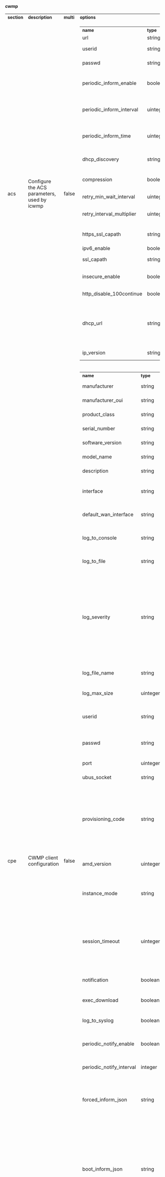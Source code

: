 <tbody>
  <tr>
    <td colspan="2">
      <div style="font-weight: bold;">cwmp</div>
      <table style="width: 100%;">
        <tbody>
          <tr>
            <td><div style="font-weight: bold; font-size: 14px;">section</div></td>
            <td><div style="font-weight: bold; font-size: 14px;">description</div></td>
            <td><div style="font-weight: bold; font-size: 14px;">multi</div></td>
            <td><div style="font-weight: bold; font-size: 14px;">options</div></td>
          </tr>
          <tr>
            <td class="td_row_even"><div class="td_row_even">acs</div></td>
            <td class="td_row_even"><div class="td_row_even">Configure the ACS parameters, used by icwmp</div></td>
            <td class="td_row_even"><div class="td_row_even">false</div></td>
            <td class="td_row_even">
              <table style="width: 100%;">
                <tbody>
                  <tr>
                    <td><div style="font-weight: bold; font-size: 14px;">name</div></td>
                    <td><div style="font-weight: bold; font-size: 14px;">type</div></td>
                    <td><div style="font-weight: bold; font-size: 14px;">required</div></td>
                    <td><div style="font-weight: bold; font-size: 14px;">default</div></td>
                    <td><div style="font-weight: bold; font-size: 14px;">description</div></td>
                  </tr>
                  <tr>
                    <td class="td_row_even"><div class="td_row_even">url</div></td>
                    <td class="td_row_even"><div class="td_row_even">string</div></td>
                    <td class="td_row_even"><div class="td_row_even">yes</div></td>
                    <td class="td_row_even"><div class="td_row_even"></div></td>
                    <td class="td_row_even"><div class="td_row_even">URL of ACS server</div></td>
                  </tr>
                  <tr>
                    <td class="td_row_odd"><div class="td_row_odd">userid</div></td>
                    <td class="td_row_odd"><div class="td_row_odd">string</div></td>
                    <td class="td_row_odd"><div class="td_row_odd">no</div></td>
                    <td class="td_row_odd"><div class="td_row_odd"></div></td>
                    <td class="td_row_odd"><div class="td_row_odd">Username for ACS server connection</div></td>
                  </tr>
                  <tr>
                    <td class="td_row_even"><div class="td_row_even">passwd</div></td>
                    <td class="td_row_even"><div class="td_row_even">string</div></td>
                    <td class="td_row_even"><div class="td_row_even">no</div></td>
                    <td class="td_row_even"><div class="td_row_even"></div></td>
                    <td class="td_row_even"><div class="td_row_even">Password for ACS server connection</div></td>
                  </tr>
                  <tr>
                    <td class="td_row_odd"><div class="td_row_odd">periodic_inform_enable</div></td>
                    <td class="td_row_odd"><div class="td_row_odd">boolean</div></td>
                    <td class="td_row_odd"><div class="td_row_odd">no</div></td>
                    <td class="td_row_odd"><div class="td_row_odd"></div></td>
                    <td class="td_row_odd">
                      <div class="td_row_odd">If set to <b>1</b>, the CPE must periodically open session with ACS by sending Inform message to the ACS.</div>
                    </td>
                  </tr>
                  <tr>
                    <td class="td_row_even"><div class="td_row_even">periodic_inform_interval</div></td>
                    <td class="td_row_even"><div class="td_row_even">uinteger</div></td>
                    <td class="td_row_even"><div class="td_row_even">no</div></td>
                    <td class="td_row_even"><div class="td_row_even"></div></td>
                    <td class="td_row_even"><div class="td_row_even">The duration in seconds of the interval for which the CPE must attempt to connect with the ACS and call the Inform method.</div></td>
                  </tr>
                  <tr>
                    <td class="td_row_odd"><div class="td_row_odd">periodic_inform_time</div></td>
                    <td class="td_row_odd"><div class="td_row_odd">uinteger</div></td>
                    <td class="td_row_odd"><div class="td_row_odd">no</div></td>
                    <td class="td_row_odd"><div class="td_row_odd"></div></td>
                    <td class="td_row_odd"><div class="td_row_odd">An absolute time reference to determine when the CPE will initiate the periodic Inform method calls.</div></td>
                  </tr>
                  <tr>
                    <td class="td_row_even"><div class="td_row_even">dhcp_discovery</div></td>
                    <td class="td_row_even"><div class="td_row_even">string</div></td>
                    <td class="td_row_even"><div class="td_row_even">no</div></td>
                    <td class="td_row_even"><div class="td_row_even"></div></td>
                    <td class="td_row_even">
                      <div class="td_row_even">if set to <b>enable</b>, the CPE will get the url of ACS from DHCP server Option 43.</div>
                    </td>
                  </tr>
                  <tr>
                    <td class="td_row_odd"><div class="td_row_odd">compression</div></td>
                    <td class="td_row_odd"><div class="td_row_odd">boolean</div></td>
                    <td class="td_row_odd"><div class="td_row_odd">no</div></td>
                    <td class="td_row_odd"><div class="td_row_odd"></div></td>
                    <td class="td_row_odd">
                      <div class="td_row_odd">if set to <b>1</b>, the CPE must use the HTTP Compression when communicating with the ACS.</div>
                    </td>
                  </tr>
                  <tr>
                    <td class="td_row_even"><div class="td_row_even">retry_min_wait_interval</div></td>
                    <td class="td_row_even"><div class="td_row_even">uinteger</div></td>
                    <td class="td_row_even"><div class="td_row_even">no</div></td>
                    <td class="td_row_even"><div class="td_row_even"></div></td>
                    <td class="td_row_even"><div class="td_row_even">The minimum wait interval for session retry (in seconds)</div></td>
                  </tr>
                  <tr>
                    <td class="td_row_odd"><div class="td_row_odd">retry_interval_multiplier</div></td>
                    <td class="td_row_odd"><div class="td_row_odd">uinteger</div></td>
                    <td class="td_row_odd"><div class="td_row_odd">no</div></td>
                    <td class="td_row_odd"><div class="td_row_odd"></div></td>
                    <td class="td_row_odd"><div class="td_row_odd">The retry interval multiplier for session retry session as described in the standard.</div></td>
                  </tr>
                  <tr>
                    <td class="td_row_even"><div class="td_row_even">https_ssl_capath</div></td>
                    <td class="td_row_even"><div class="td_row_even">string</div></td>
                    <td class="td_row_even"><div class="td_row_even">no</div></td>
                    <td class="td_row_even"><div class="td_row_even"></div></td>
                    <td class="td_row_even"><div class="td_row_even">The path of ssl certificates. ssl certificates used for Upload and Download methods.</div></td>
                  </tr>
                  <tr>
                    <td class="td_row_odd"><div class="td_row_odd">ipv6_enable</div></td>
                    <td class="td_row_odd"><div class="td_row_odd">boolean</div></td>
                    <td class="td_row_odd"><div class="td_row_odd">no</div></td>
                    <td class="td_row_odd"><div class="td_row_odd"></div></td>
                    <td class="td_row_odd"><div class="td_row_odd">Enables IPv6 in cwmp</div></td>
                  </tr>
                  <tr>
                    <td class="td_row_even"><div class="td_row_even">ssl_capath</div></td>
                    <td class="td_row_even"><div class="td_row_even">string</div></td>
                    <td class="td_row_even"><div class="td_row_even">no</div></td>
                    <td class="td_row_even"><div class="td_row_even"></div></td>
                    <td class="td_row_even"><div class="td_row_even">The path of ssl certificates for TR-069 sessions.</div></td>
                  </tr>
                  <tr>
                    <td class="td_row_odd"><div class="td_row_odd">insecure_enable</div></td>
                    <td class="td_row_odd"><div class="td_row_odd">boolean</div></td>
                    <td class="td_row_odd"><div class="td_row_odd">no</div></td>
                    <td class="td_row_odd"><div class="td_row_odd"></div></td>
                    <td class="td_row_odd">
                      <div class="td_row_odd">if set to <b>1</b>, the CPE skips validation of the ACS certificates.</div>
                    </td>
                  </tr>
                  <tr>
                    <td class="td_row_even"><div class="td_row_even">http_disable_100continue</div></td>
                    <td class="td_row_even"><div class="td_row_even">boolean</div></td>
                    <td class="td_row_even"><div class="td_row_even">no</div></td>
                    <td class="td_row_even"><div class="td_row_even"></div></td>
                    <td class="td_row_even">
                      <div class="td_row_even">if set to <b>1</b>, disables the http 100 continue behaviour.</div>
                    </td>
                  </tr>
                  <tr>
                    <td class="td_row_odd"><div class="td_row_odd">dhcp_url</div></td>
                    <td class="td_row_odd"><div class="td_row_odd">string</div></td>
                    <td class="td_row_odd"><div class="td_row_odd">no</div></td>
                    <td class="td_row_odd"><div class="td_row_odd"></div></td>
                    <td class="td_row_odd">
                      <div class="td_row_odd">the <b>url</b> of ACS server received from the DHCP server via Option 43. This parameter is automatically updated by daemon, When <b>'dhcp_discovery'</b> option is enabled.</div>
                    </td>
                  </tr>
                  <tr>
                    <td class="td_row_even"><div class="td_row_even">ip_version</div></td>
                    <td class="td_row_even"><div class="td_row_even">string</div></td>
                    <td class="td_row_even"><div class="td_row_even">no</div></td>
                    <td class="td_row_even"><div class="td_row_even"></div></td>
                    <td class="td_row_even"><div class="td_row_even">ip_version of ConnectionRequestURL</div></td>
                  </tr>
                </tbody>
              </table>
            </td>
          </tr>
          <tr>
            <td class="td_row_odd"><div class="td_row_odd">cpe</div></td>
            <td class="td_row_odd"><div class="td_row_odd">CWMP client configuration</div></td>
            <td class="td_row_odd"><div class="td_row_odd">false</div></td>
            <td class="td_row_odd">
              <table style="width: 100%;">
                <tbody>
                  <tr>
                    <td><div style="font-weight: bold; font-size: 14px;">name</div></td>
                    <td><div style="font-weight: bold; font-size: 14px;">type</div></td>
                    <td><div style="font-weight: bold; font-size: 14px;">required</div></td>
                    <td><div style="font-weight: bold; font-size: 14px;">default</div></td>
                    <td><div style="font-weight: bold; font-size: 14px;">description</div></td>
                  </tr>
                  <tr>
                    <td class="td_row_even"><div class="td_row_even">manufacturer</div></td>
                    <td class="td_row_even"><div class="td_row_even">string</div></td>
                    <td class="td_row_even"><div class="td_row_even">no</div></td>
                    <td class="td_row_even"><div class="td_row_even"></div></td>
                    <td class="td_row_even"><div class="td_row_even">Overwrite DeviceId parameter</div></td>
                  </tr>
                  <tr>
                    <td class="td_row_even"><div class="td_row_even">manufacturer_oui</div></td>
                    <td class="td_row_even"><div class="td_row_even">string</div></td>
                    <td class="td_row_even"><div class="td_row_even">no</div></td>
                    <td class="td_row_even"><div class="td_row_even"></div></td>
                    <td class="td_row_even"><div class="td_row_even">Overwrite DeviceId parameter</div></td>
                  </tr>
                  <tr>
                    <td class="td_row_even"><div class="td_row_even">product_class</div></td>
                    <td class="td_row_even"><div class="td_row_even">string</div></td>
                    <td class="td_row_even"><div class="td_row_even">no</div></td>
                    <td class="td_row_even"><div class="td_row_even"></div></td>
                    <td class="td_row_even"><div class="td_row_even">Overwrite DeviceId parameter</div></td>
                  </tr>
                  <tr>
                    <td class="td_row_even"><div class="td_row_even">serial_number</div></td>
                    <td class="td_row_even"><div class="td_row_even">string</div></td>
                    <td class="td_row_even"><div class="td_row_even">no</div></td>
                    <td class="td_row_even"><div class="td_row_even"></div></td>
                    <td class="td_row_even"><div class="td_row_even">Overwrite DeviceId parameter</div></td>
                  </tr>
                  <tr>
                    <td class="td_row_even"><div class="td_row_even">software_version</div></td>
                    <td class="td_row_even"><div class="td_row_even">string</div></td>
                    <td class="td_row_even"><div class="td_row_even">no</div></td>
                    <td class="td_row_even"><div class="td_row_even"></div></td>
                    <td class="td_row_even"><div class="td_row_even">Overwrite DeviceId parameter</div></td>
                  </tr>
                  <tr>
                    <td class="td_row_even"><div class="td_row_even">model_name</div></td>
                    <td class="td_row_even"><div class="td_row_even">string</div></td>
                    <td class="td_row_even"><div class="td_row_even">no</div></td>
                    <td class="td_row_even"><div class="td_row_even"></div></td>
                    <td class="td_row_even"><div class="td_row_even">Overwrite DeviceId parameter</div></td>
                  </tr>
                  <tr>
                    <td class="td_row_even"><div class="td_row_even">description</div></td>
                    <td class="td_row_even"><div class="td_row_even">string</div></td>
                    <td class="td_row_even"><div class="td_row_even">no</div></td>
                    <td class="td_row_even"><div class="td_row_even"></div></td>
                    <td class="td_row_even"><div class="td_row_even">Overwrite DeviceId parameter</div></td>
                  </tr>
                  <tr>
                    <td class="td_row_even"><div class="td_row_even">interface</div></td>
                    <td class="td_row_even"><div class="td_row_even">string</div></td>
                    <td class="td_row_even"><div class="td_row_even">no</div></td>
                    <td class="td_row_even"><div class="td_row_even"></div></td>
                    <td class="td_row_even"><div class="td_row_even">Configure the Layer3 device interface name to use for connecting to ACS.</div></td>
                  </tr>
                  <tr>
                    <td class="td_row_odd"><div class="td_row_odd">default_wan_interface</div></td>
                    <td class="td_row_odd"><div class="td_row_odd">string</div></td>
                    <td class="td_row_odd"><div class="td_row_odd">no</div></td>
                    <td class="td_row_odd"><div class="td_row_odd"></div></td>
                    <td class="td_row_odd"><div class="td_row_odd">Configure the default wan interface of the device.</div></td>
                  </tr>
                  <tr>
                    <td class="td_row_even"><div class="td_row_even">log_to_console</div></td>
                    <td class="td_row_even"><div class="td_row_even">string</div></td>
                    <td class="td_row_even"><div class="td_row_even">no</div></td>
                    <td class="td_row_even"><div class="td_row_even"></div></td>
                    <td class="td_row_even">
                      <div class="td_row_even">If set to <b>1</b>, the log messages will be shown in the console/stdout.</div>
                    </td>
                  </tr>
                  <tr>
                    <td class="td_row_odd"><div class="td_row_odd">log_to_file</div></td>
                    <td class="td_row_odd"><div class="td_row_odd">string</div></td>
                    <td class="td_row_odd"><div class="td_row_odd">no</div></td>
                    <td class="td_row_odd"><div class="td_row_odd"></div></td>
                    <td class="td_row_odd">
                      <div class="td_row_odd">If set to <b>1</b>, the log messages will be saved in the log file.</div>
                    </td>
                  </tr>
                  <tr>
                    <td class="td_row_even"><div class="td_row_even">log_severity</div></td>
                    <td class="td_row_even"><div class="td_row_even">string</div></td>
                    <td class="td_row_even"><div class="td_row_even">no</div></td>
                    <td class="td_row_even"><div class="td_row_even"></div></td>
                    <td class="td_row_even">
                      <div class="td_row_even">
                        Specifies the log type to use, by default <b>INFO</b>. The possible types are
                        <ul>
                          <li>EMERG</li>
                          <li>ALERT</li>
                          <li>CRITIC</li>
                          <li>ERROR</li>
                          <li>WARNING</li>
                          <li>NOTICE</li>
                          <li>INFO</li>
                          <li>DEBUG</li>
                        </ul>
                        .
                      </div>
                    </td>
                  </tr>
                  <tr>
                    <td class="td_row_odd"><div class="td_row_odd">log_file_name</div></td>
                    <td class="td_row_odd"><div class="td_row_odd">string</div></td>
                    <td class="td_row_odd"><div class="td_row_odd">no</div></td>
                    <td class="td_row_odd"><div class="td_row_odd">/var/log/icwmpd.log</div></td>
                    <td class="td_row_odd">
                      <div class="td_row_odd">Specifies the path of the log file, by default <i>'/var/log/icwmpd.log'</i>.</div>
                    </td>
                  </tr>
                  <tr>
                    <td class="td_row_even"><div class="td_row_even">log_max_size</div></td>
                    <td class="td_row_even"><div class="td_row_even">uinteger</div></td>
                    <td class="td_row_even"><div class="td_row_even">no</div></td>
                    <td class="td_row_even"><div class="td_row_even">102400</div></td>
                    <td class="td_row_even">
                      <div class="td_row_even">Size of the log file. The default value is <b>102400</b>.</div>
                    </td>
                  </tr>
                  <tr>
                    <td class="td_row_odd"><div class="td_row_odd">userid</div></td>
                    <td class="td_row_odd"><div class="td_row_odd">string</div></td>
                    <td class="td_row_odd"><div class="td_row_odd">no</div></td>
                    <td class="td_row_odd"><div class="td_row_odd"></div></td>
                    <td class="td_row_odd"><div class="td_row_odd">The username of the device used in a connection request from ACS to CPE.</div></td>
                  </tr>
                  <tr>
                    <td class="td_row_even"><div class="td_row_even">passwd</div></td>
                    <td class="td_row_even"><div class="td_row_even">string</div></td>
                    <td class="td_row_even"><div class="td_row_even">no</div></td>
                    <td class="td_row_even"><div class="td_row_even"></div></td>
                    <td class="td_row_even"><div class="td_row_even">The password of the device when sending a connection request from ACS to CPE.</div></td>
                  </tr>
                  <tr>
                    <td class="td_row_odd"><div class="td_row_odd">port</div></td>
                    <td class="td_row_odd"><div class="td_row_odd">uinteger</div></td>
                    <td class="td_row_odd"><div class="td_row_odd">no</div></td>
                    <td class="td_row_odd"><div class="td_row_odd"></div></td>
                    <td class="td_row_odd"><div class="td_row_odd">The port used for connection request.</div></td>
                  </tr>
                  <tr>
                    <td class="td_row_even"><div class="td_row_even">ubus_socket</div></td>
                    <td class="td_row_even"><div class="td_row_even">string</div></td>
                    <td class="td_row_even"><div class="td_row_even">no</div></td>
                    <td class="td_row_even"><div class="td_row_even">NULL</div></td>
                    <td class="td_row_even"><div class="td_row_even">Specifies the path of the ubus socket.</div></td>
                  </tr>
                  <tr>
                    <td class="td_row_odd"><div class="td_row_odd">provisioning_code</div></td>
                    <td class="td_row_odd"><div class="td_row_odd">string</div></td>
                    <td class="td_row_odd"><div class="td_row_odd">no</div></td>
                    <td class="td_row_odd"><div class="td_row_odd"></div></td>
                    <td class="td_row_odd">
                      <div class="td_row_odd">
                        Specifies the primary service provider and other provisioning information, which may be used by the ACS to determine service provider-specific customization and provisioning parameters.
                      </div>
                    </td>
                  </tr>
                  <tr>
                    <td class="td_row_even"><div class="td_row_even">amd_version</div></td>
                    <td class="td_row_even"><div class="td_row_even">uinteger</div></td>
                    <td class="td_row_even"><div class="td_row_even">no</div></td>
                    <td class="td_row_even"><div class="td_row_even">5</div></td>
                    <td class="td_row_even"><div class="td_row_even">Configure the amendment version to use.</div></td>
                  </tr>
                  <tr>
                    <td class="td_row_odd"><div class="td_row_odd">instance_mode</div></td>
                    <td class="td_row_odd"><div class="td_row_odd">string</div></td>
                    <td class="td_row_odd"><div class="td_row_odd">no</div></td>
                    <td class="td_row_odd"><div class="td_row_odd">InstanceNumber</div></td>
                    <td class="td_row_odd">
                      <div class="td_row_odd">Configure the instance mode to use. Supported instance modes are : <b>InstanceNumber</b> and <b>InstanceNumber</b></div>
                    </td>
                  </tr>
                  <tr>
                    <td class="td_row_even"><div class="td_row_even">session_timeout</div></td>
                    <td class="td_row_even"><div class="td_row_even">uinteger</div></td>
                    <td class="td_row_even"><div class="td_row_even">no</div></td>
                    <td class="td_row_even"><div class="td_row_even">60</div></td>
                    <td class="td_row_even">
                      <div class="td_row_even">Represents the number of seconds that should be used by the ACS as the amount of time to wait before timing out a CWMP session due to the CPE not responding.</div>
                    </td>
                  </tr>
                  <tr>
                    <td class="td_row_odd"><div class="td_row_odd">notification</div></td>
                    <td class="td_row_odd"><div class="td_row_odd">boolean</div></td>
                    <td class="td_row_odd"><div class="td_row_odd">no</div></td>
                    <td class="td_row_odd"><div class="td_row_odd"></div></td>
                    <td class="td_row_odd">
                      <div class="td_row_odd">If set to <b>1</b>, it enables the notification feature.</div>
                    </td>
                  </tr>
                  <tr>
                    <td class="td_row_even"><div class="td_row_even">exec_download</div></td>
                    <td class="td_row_even"><div class="td_row_even">boolean</div></td>
                    <td class="td_row_even"><div class="td_row_even">no</div></td>
                    <td class="td_row_even"><div class="td_row_even"></div></td>
                    <td class="td_row_even">
                      <div class="td_row_even">If set to <b>1</b>, Specifies if Download method is executed.</div>
                    </td>
                  </tr>
                  <tr>
                    <td class="td_row_odd"><div class="td_row_odd">log_to_syslog</div></td>
                    <td class="td_row_odd"><div class="td_row_odd">boolean</div></td>
                    <td class="td_row_odd"><div class="td_row_odd">no</div></td>
                    <td class="td_row_odd"><div class="td_row_odd"></div></td>
                    <td class="td_row_odd">
                      <div class="td_row_odd">If set to <b>1</b>, the cwmp log will be appended to busybox syslog.</div>
                    </td>
                  </tr>
                  <tr>
                    <td class="td_row_even"><div class="td_row_even">periodic_notify_enable</div></td>
                    <td class="td_row_even"><div class="td_row_even">boolean</div></td>
                    <td class="td_row_even"><div class="td_row_even">no</div></td>
                    <td class="td_row_even"><div class="td_row_even"></div></td>
                    <td class="td_row_even">
                      <div class="td_row_even">If set to <b>1</b>, icwmp will be able to detect parameter value change at any time.</div>
                    </td>
                  </tr>
                  <tr>
                    <td class="td_row_odd"><div class="td_row_odd">periodic_notify_interval</div></td>
                    <td class="td_row_odd"><div class="td_row_odd">integer</div></td>
                    <td class="td_row_odd"><div class="td_row_odd">no</div></td>
                    <td class="td_row_odd"><div class="td_row_odd">10</div></td>
                    <td class="td_row_odd"><div class="td_row_odd">Interval in sec to check for value change notifications</div></td>
                  </tr>
                  <tr>
                    <td class="td_row_even"><div class="td_row_even">forced_inform_json</div></td>
                    <td class="td_row_even"><div class="td_row_even">string</div></td>
                    <td class="td_row_even"><div class="td_row_even">no</div></td>
                    <td class="td_row_even"><div class="td_row_even"></div></td>
                    <td class="td_row_even"><div class="td_row_even">Define absolute path for the JSON containing additional parameters as forced inform parameter. See readme for examples.</div></td>
                  </tr>
                  <tr>
                    <td class="td_row_even"><div class="td_row_even">boot_inform_json</div></td>
                    <td class="td_row_even"><div class="td_row_even">string</div></td>
                    <td class="td_row_even"><div class="td_row_even">no</div></td>
                    <td class="td_row_even"><div class="td_row_even"></div></td>
                    <td class="td_row_even"><div class="td_row_even">Define absolute path for the JSON containing additional parameters as boot inform parameter. These parameters only gets added if the notify event is '0 Bootstrap' or '1 Boot'. To enable value change notification, please use custom_notify_json, See readme for examples.</div></td>
                  </tr>
                  <tr>
                    <td class="td_row_even"><div class="td_row_even">custom_notify_json</div></td>
                    <td class="td_row_even"><div class="td_row_even">string</div></td>
                    <td class="td_row_even"><div class="td_row_even">no</div></td>
                    <td class="td_row_even"><div class="td_row_even"></div></td>
                    <td class="td_row_even"><div class="td_row_even">Define absolute path of the JSON containing parameters on which notification get enabled as per the definition. See readme for examples.</div></td>
                  </tr>
                  <tr>
                    <td class="td_row_even"><div class="td_row_even">incoming_rule</div></td>
                    <td class="td_row_even"><div class="td_row_even">string</div></td>
                    <td class="td_row_even"><div class="td_row_even">no</div></td>
                    <td class="td_row_even"><div class="td_row_even"></div></td>
                    <td class="td_row_even"><div class="td_row_even">This configure firewall rules. Allowed values <IP_Only/Port_Only/IP_Port>. IP_Only means only acs ip as source ip used for firewall input rule, Port_Only means only destination port will be used and IP_Port or empty value meaning both ip and port will be used for firewall input rule.</div></td>
                  </tr>
                </tbody>
              </table>
            </td>
          </tr>
          <tr>
            <td class="td_row_even"><div class="td_row_even">lwn</div></td>
            <td class="td_row_even"><div class="td_row_even">Lightweight notification configuration</div></td>
            <td class="td_row_even"><div class="td_row_even">false</div></td>
            <td class="td_row_even">
              <table style="width: 100%;">
                <tbody>
                  <tr>
                    <td><div style="font-weight: bold; font-size: 14px;">name</div></td>
                    <td><div style="font-weight: bold; font-size: 14px;">type</div></td>
                    <td><div style="font-weight: bold; font-size: 14px;">required</div></td>
                    <td><div style="font-weight: bold; font-size: 14px;">default</div></td>
                    <td><div style="font-weight: bold; font-size: 14px;">description</div></td>
                  </tr>
                  <tr>
                    <td class="td_row_even"><div class="td_row_even">enable</div></td>
                    <td class="td_row_even"><div class="td_row_even">boolean</div></td>
                    <td class="td_row_even"><div class="td_row_even">no</div></td>
                    <td class="td_row_even"><div class="td_row_even"></div></td>
                    <td class="td_row_even">
                      <div class="td_row_even">if set to <b>1</b>, the Lightweight Notifications will be enabled.</div>
                    </td>
                  </tr>
                  <tr>
                    <td class="td_row_odd"><div class="td_row_odd">hostname</div></td>
                    <td class="td_row_odd"><div class="td_row_odd">host</div></td>
                    <td class="td_row_odd"><div class="td_row_odd">no</div></td>
                    <td class="td_row_odd"><div class="td_row_odd"></div></td>
                    <td class="td_row_odd"><div class="td_row_odd">The hostname or address to be used when sending the UDP Lightweight Notifications.</div></td>
                  </tr>
                  <tr>
                    <td class="td_row_even"><div class="td_row_even">port</div></td>
                    <td class="td_row_even"><div class="td_row_even">port</div></td>
                    <td class="td_row_even"><div class="td_row_even">no</div></td>
                    <td class="td_row_even"><div class="td_row_even"></div></td>
                    <td class="td_row_even"><div class="td_row_even">The port number to be used when sending UDP Lightweight Notifications.</div></td>
                  </tr>
                </tbody>
              </table>
            </td>
          </tr>
        </tbody>
      </table>
    </td>
  </tr>
</tbody>

